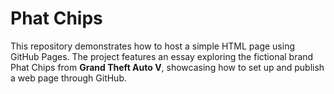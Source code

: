 # Phat Chips

This repository demonstrates how to host a simple HTML page using GitHub Pages. The project features an essay exploring the fictional brand Phat Chips from **Grand Theft Auto V**, showcasing how to set up and publish a web page through GitHub.
